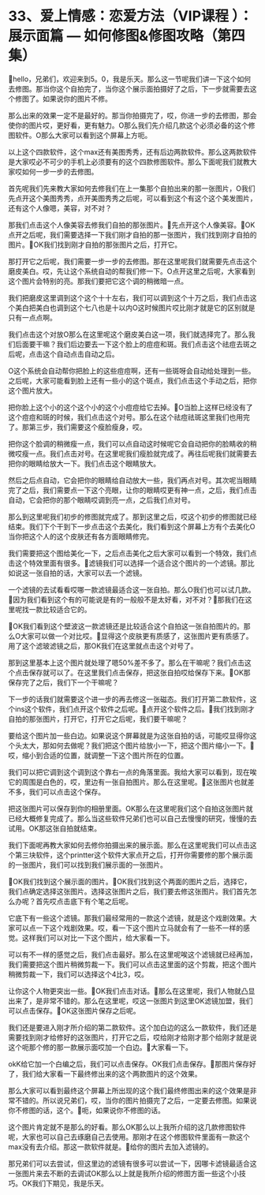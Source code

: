 # 33、爱上情感：恋爱方法（VIP课程 ）：展示面篇 — 如何修图&修图攻略（第四集）

🎼hello，兄弟们，欢迎来到5。0，我是乐天。那么这一节呢我们讲一下这个如何去修图。那当你这个自拍完了，当你这个展示面拍摄好了之后，下一步就需要去这个修图了。如果说你的图片不修。

那么出来的效果一定不是最好的。那当你拍摄完了，哎，你进一步的去修图，那会使你的图片哎，更好看，更有魅力。O那么我们先介绍几款这个必须必备的这个修图软件。O那么大家可以看到这个屏幕上方呃。

以上这个四款软件，这个max还有美图秀秀，还有后边两款软件。那么这两款软件是大家哎必不可少的手机上必须要有的这个四款修图软件。那么下面呢我们就教大家哎如何一步一步的去修图。

首先呢我们先来教大家如何去修我们在上一集那个自拍出来的那一张图片，O我们先点开这个美图秀秀，点开美图秀秀之后呢，可以看到这个有这个这个美发图片，还有这个人像嗯，美容，对不对？

那我们点击这个人像美容去修我们自拍的那张图片。🎼先点开这个人像美容。🎼OK点开之后呢，我们需要选择一下我们刚才自拍的那一张图片，我们找到刚才自拍的图片。🎼OK我们找到刚才自拍的那张图片之后，打开它。

那打开它之后呢，我们需要一步一步的去修图。那在这里呢我们就需要先点击这个磨皮美白。哎，先让这个系统自动的帮我们修一下。O点开这里之后呢，大家看到这个图片会特别的亮。那我们要把它这个调的稍微暗一点。

我们把磨皮这里调到这个这个十十左右，我们可以调到这个十万之后，我们点击这个美白把美白也调到这个七八也是十以内O这时候图片哎比刚才就是它的区别就是只有一点点啊。

我们点击这个对放O那么在这里呢这个磨皮美白这一项，我们就选择完了。那么我们后面要干嘛？我们后边要去一下这个脸上的痘痘和斑。我们点击这个祛痘去斑之后呢，点击这个自动点击自动之后。

O这个系统会自动帮你把脸上的这些痘痘啊，还有一些斑呀会自动给处理到一些。之后呢，大家可能看到脸上还有一些小的这个斑点，我们点击这个手动之后，把你这个图片放大。

把你脸上这个小的这个这个小的这个小痘痘给它去掉。🎼O当脸上这样已经没有了这个痘痘和斑的时候，我们点击这个对号。那么在这个祛痘祛斑这里我们也用完了。那第三步，我们需要这个瘦脸瘦身，哎。

把你这个脸调的稍微瘦一点，我们可以点自动这时候呢它会自动把你的脸睛收的稍微哎瘦一点。我们点击对号。在这里呢我们瘦脸就完成了。再往后呢我们就需要去把你的眼睛给放大一下。我们点击这个眼睛放大。

然后之后点自动，它会把你的眼睛给自动放大一些，我们再点对号。其次呢当眼睛完了之后，我们需要点一下这个亮眼，让你的眼睛哎更有神一点，之后，我们点击自动，它会把你的那个眼睛哎调到亮一点，之后我们点对号。

那么到这里呢我们初步的修图就完成了。那到这里之后，哎这个初步的修图就已经结束。我们下个干到下一步点击这个去美化，我们看到这个屏幕上方有个去美化O当你把这个人的这个皮肤还有各方面眼睛修完。

我们需要把这个图给美化一下，之后点击美化之后大家可以看到一个特效，我们点击这个特效里面有很多。🎼滤镜我们可以选择一个适合这个图片的一个滤镜。那比如说这一张自拍的话，大家可以去一个滤镜。

一个滤镜的去试看看哎哪一款滤镜最适合这一张自拍。那么O我们也可以试几款。🎼因为我们看到这个有的可能说是有的一般般不是太好看，对不对？🎼那我们在这里呢找一款比较适合它的。

🎼OK我们看到这个壁波这一款滤镜还是比较适合这个自拍这一张自拍图片的。那么O大家可以做一个对比哎。🎼显得这个皮肤更有质感了，这张图片更有质感了。用了这个滤玻滤镜之后，那OK我们在这里就点击这个对号了。

那到这里基本上这个图片就处理了嗯50%差不多了。那么在干嘛呢？我们点击这个点击保存就可以了。在这里我们点击保存，把这张自拍哎给保存下来。🎼OK那保存完了之后，我们下一个干嘛呢？

下一步的话我们就需要这个进一步的再去修这一张磁态。我们打开第二款软件，这个ins这个软件，我们点开这个软件之后呢。🎼点开这个软件之后。🎼我们找到刚才自拍的那张图片，打开它，打开它之后呢，我们要干嘛呢？

要给这个图片加一些白边。如果说这个屏幕就是为这张自拍的话，可能哎显得你这个头太大，那如何去做呢？我们把这个图片给放小一下，把这个图片缩小一下。🎼哎，缩小到合适的位置，就调整一下这个图片所在的位置。

我们可以把它调到这个调到这个靠右一点的角落里面。我给大家可以看到，现在唉它的周围是白色的，哎，里边有一张自拍图片。那么在这里呢。🎼这张图片也就差不多，我们可以点击这个保存。

把这张图片可以保存到你的相册里面。OK那么在这里呢我们这个自拍这张图片就已经大概修复完成了。那么当这些软件兄弟们也可以自己去慢慢的研究，慢慢的去试用。OK那这张自拍就结束。

我们下面呢再教大家如何去修你拍摄出来的展示面。那么在这里呢我们可以点击这个第三块软件，这个printter这个软件大家点开之后，打开你需要修的那个展示面的一张图片，我们可以找到我们展示面的一张图片。

🎼OK我们找到这个展示面的图片。🎼OK我们找到这个两面的图片之后，选择它，我们点确定选择这张图片。选择这张图片之后，我们要去修这张图片。我们首先怎么办呢？首先哎点击底下有个笔之后呢。

它底下有一些这个滤镜。那我们最经常用的一款这个滤镜，就是这个戏剧效果。大家可以点一下这个戏剧效果。哎，看一下这个图片立马就会有了一些不一样的感觉。这样我们可以对比一下这个图片，给大家看一下。

可以有不一样的感觉之后，我们点击最好。那么在这里呢唉这个滤镜就已经再加，我们需要把这个图片稍微剪裁一下。我们可以点击这里面的这个剪裁，把这个图片稍微剪裁一下，我们可以选择这个4比3，哎。

让你这个人物更突出一些。🎼OK我们点击对话。🎼那么在这里呢，我们人物就凸显出来了，是非常不错的。那么在这里呢，哎这一张图片到这里OK滤镜加盟，我们可以点击保存。🎼OK这张图片保存之后呢。

我们还是要进入刚才所介绍的第二款软件。这个加白边的这么一款软件，我们还是需要找到刚才给修好的这张图片，打开它之后，哎给刚才给刚才那个给刚才就是说这个呃那个修的那一款展示面哎加一个白边。🎼大家看一下。

okK给它加一个白编之后，我们可以点击保存。OK我们点击保存。🎼那图片保存好了，我们给大家看一下最终修出来的这个两款图片的这个效果。

那么大家可以看到最终这个屏幕上所出现的这个我们最终修图出来的这个效果是非常不错的。所以说兄弟们，哎，当你的图片拍摄完了之后，一定要去修图。如果说你不修图的话，这个。🎼呃，如果说你不修图的话。

这个图片肯定就不是那么的好看。那么OK那么以上我所介绍的这几款修图软件呢，大家也可以自己去琢磨自己去使用。那刚才在这个修图软件里面有一款这个max没有去介绍。那这一款软件就是。🎼给你的图片去加入滤镜的。

那兄弟们可以去尝试，但这里边的滤镜有很多可以尝试一下，因哪卡滤镜最适合这一张图片来去不断的去调试OK那么以上就是我所介绍的修图方面一些这个小技巧。OK我们下期见，我是乐天。

